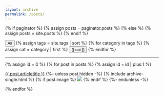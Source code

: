 ```yaml
---
layout: archive
permalink: /posts/
---
```


{% if paginator %}
  {% assign posts = paginator.posts %}
{% else %}
  {% assign posts = site.posts %}
{% endif %}

<script type="text/javascript">
    function filterUsingCategory(selectedCategory) {
      var id = 0;
      {% for post in posts %}
        var cats = {{ post.tags | jsonify }}

        var postDiv = document.getElementById(++id);
        postDiv.style.display = (selectedCategory == 'All' || cats.includes(selectedCategory))
          ? 'unset'
          : 'none';
      {% endfor %}
    }
</script>

  <div class="btn-group">
    <button id="All" class="button-71" role="button" onclick="filterUsingCategory('All')">All</button>
    {% assign tags = site.tags | sort %}
    {% for category in tags %}
      {% assign cat = category | first %}
      <button id="{{ cat }}" class="button-71" role="button" onclick="filterUsingCategory(this.id)">{{ cat }}</button>
    {% endfor %}
    <hr />
  </div>

  <div class="posts-wrapper">
    {% assign id = 0 %}
    {% for post in posts %}
      {% assign id = id | plus:1 %}
      <div class="post" id="{{id}}">
        <p class="itemInteriorSection">
          <a href="{{post.url}}">{{ post.articletitle }}</a>
            {%- unless post.hidden -%}
              {% include archive-single.html %}
              {% if post.image %}
                <a href="{{ post.link }}"><img src="{{ post.image }}"></a>
              {% endif %}
            {%- endunless -%}
        </p>
      </div>
    {% endfor %}
  </div>


